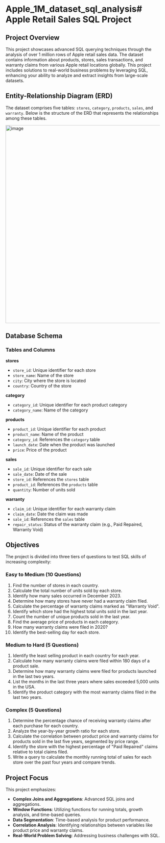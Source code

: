 # Apple_1M_dataset_sql_analysis# Apple Retail Sales SQL Project

## Project Overview
This project showcases advanced SQL querying techniques through the analysis of over 1 million rows of Apple retail sales data. The dataset contains information about products, stores, sales transactions, and warranty claims from various Apple retail locations globally. This project includes solutions to real-world business problems by leveraging SQL, enhancing your ability to analyze and extract insights from large-scale datasets.

## Entity-Relationship Diagram (ERD)
The dataset comprises five tables: `stores`, `category`, `products`, `sales`, and `warranty`. Below is the structure of the ERD that represents the relationships among these tables.

<img width="646" alt="image" src="https://github.com/user-attachments/assets/d235e45e-97ad-4382-8210-5d121f7ee02e" />

## Database Schema
### Tables and Columns
**stores**
- `store_id`: Unique identifier for each store
- `store_name`: Name of the store
- `city`: City where the store is located
- `country`: Country of the store

**category**
- `category_id`: Unique identifier for each product category
- `category_name`: Name of the category

**products**
- `product_id`: Unique identifier for each product
- `product_name`: Name of the product
- `category_id`: References the `category` table
- `launch_date`: Date when the product was launched
- `price`: Price of the product

**sales**
- `sale_id`: Unique identifier for each sale
- `sale_date`: Date of the sale
- `store_id`: References the `stores` table
- `product_id`: References the `products` table
- `quantity`: Number of units sold

**warranty**
- `claim_id`: Unique identifier for each warranty claim
- `claim_date`: Date the claim was made
- `sale_id`: References the `sales` table
- `repair_status`: Status of the warranty claim (e.g., Paid Repaired, Warranty Void)

## Objectives
The project is divided into three tiers of questions to test SQL skills of increasing complexity:

### Easy to Medium (10 Questions)
1. Find the number of stores in each country.
2. Calculate the total number of units sold by each store.
3. Identify how many sales occurred in December 2023.
4. Determine how many stores have never had a warranty claim filed.
5. Calculate the percentage of warranty claims marked as "Warranty Void".
6. Identify which store had the highest total units sold in the last year.
7. Count the number of unique products sold in the last year.
8. Find the average price of products in each category.
9. How many warranty claims were filed in 2020?
10. Identify the best-selling day for each store.

### Medium to Hard (5 Questions)
1. Identify the least selling product in each country for each year.
2. Calculate how many warranty claims were filed within 180 days of a product sale.
3. Determine how many warranty claims were filed for products launched in the last two years.
4. List the months in the last three years where sales exceeded 5,000 units in the USA.
5. Identify the product category with the most warranty claims filed in the last two years.

### Complex (5 Questions)
1. Determine the percentage chance of receiving warranty claims after each purchase for each country.
2. Analyze the year-by-year growth ratio for each store.
3. Calculate the correlation between product price and warranty claims for products sold in the last five years, segmented by price range.
4. Identify the store with the highest percentage of "Paid Repaired" claims relative to total claims filed.
5. Write a query to calculate the monthly running total of sales for each store over the past four years and compare trends.

## Project Focus
This project emphasizes:
- **Complex Joins and Aggregations**: Advanced SQL joins and aggregations.
- **Window Functions**: Utilizing functions for running totals, growth analysis, and time-based queries.
- **Data Segmentation**: Time-based analysis for product performance.
- **Correlation Analysis**: Identifying relationships between variables like product price and warranty claims.
- **Real-World Problem Solving**: Addressing business challenges with SQL.

